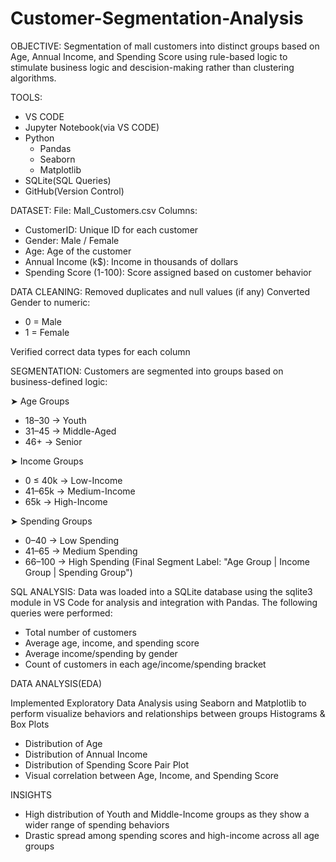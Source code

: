# Customer-Segmentation-Analysis

OBJECTIVE: 
Segmentation of mall customers into distinct groups based on Age, Annual Income, and Spending Score using rule-based logic to stimulate      business logic and descision-making rather than clustering algorithms.

TOOLS:
- VS CODE
- Jupyter Notebook(via VS CODE)
- Python
  - Pandas
  - Seaborn
  - Matplotlib
- SQLite(SQL Queries)
- GitHub(Version Control)

DATASET:
File: Mall_Customers.csv
Columns: 
- CustomerID: Unique ID for each customer
- Gender: Male / Female
- Age: Age of the customer
- Annual Income (k$): Income in thousands of dollars
- Spending Score (1-100): Score assigned based on customer behavior


DATA CLEANING:
Removed duplicates and null values (if any)
Converted Gender to numeric:
- 0 = Male
- 1 = Female

Verified correct data types for each column


SEGMENTATION:
Customers are segmented into groups based on business-defined logic:

➤ Age Groups
- 18–30 → Youth
- 31–45 → Middle-Aged
- 46+ → Senior
  
➤ Income Groups
- 0 ≤ 40k → Low-Income
- 41–65k → Medium-Income
- 65k → High-Income
  
➤ Spending Groups
- 0–40 → Low Spending
- 41–65 → Medium Spending
- 66–100 → High Spending
(Final Segment Label: "Age Group | Income Group | Spending Group")


SQL ANALYSIS: 
Data was loaded into a SQLite database using the sqlite3 module in VS Code for analysis and integration with Pandas. The following queries were performed:
- Total number of customers
- Average age, income, and spending score
- Average income/spending by gender
- Count of customers in each age/income/spending bracket

DATA ANALYSIS(EDA)

Implemented Exploratory Data Analysis using Seaborn and Matplotlib to perform visualize behaviors and relationships between groups
Histograms & Box Plots
- Distribution of Age
- Distribution of Annual Income
- Distribution of Spending Score
Pair Plot
- Visual correlation between Age, Income, and Spending Score

INSIGHTS
- High distribution of Youth and Middle-Income groups as they show a wider range of spending behaviors
- Drastic spread among spending scores and high-income across all age groups


